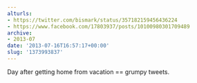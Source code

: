 ```yaml
---
alturls:
- https://twitter.com/bismark/status/357182159456436224
- https://www.facebook.com/17803937/posts/10100980301709489
archive:
- 2013-07
date: '2013-07-16T16:57:17+00:00'
slug: '1373993837'
---
```


Day after getting home from vacation == grumpy tweets.

